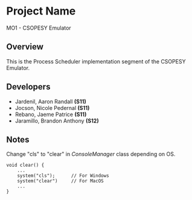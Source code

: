 # Project Name
MO1 - CSOPESY Emulator


## Overview

This is the Process Scheduler implementation segment of the CSOPESY Emulator.

## Developers
- Jardenil, Aaron Randall **(S11)**
- Jocson, Nicole Pedernal **(S11)**
- Rebano, Jaeme Patrice **(S11)**
- Jaramillo, Brandon Anthony **(S12)**

## Notes

Change "cls" to "clear" in *ConsoleManager* class depending on OS.

```
void clear() {
    ...
    system("cls");      // For Windows
    system("clear")     // For MacOS
    ...
}
```